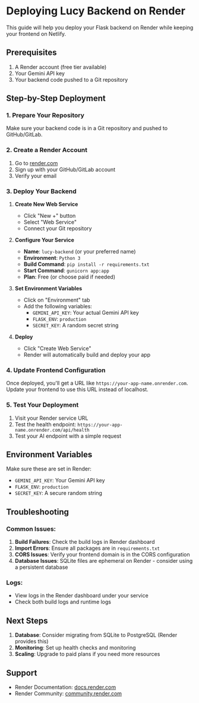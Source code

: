 # Deploying Lucy Backend on Render

This guide will help you deploy your Flask backend on Render while keeping your frontend on Netlify.

## Prerequisites

1. A Render account (free tier available)
2. Your Gemini API key
3. Your backend code pushed to a Git repository

## Step-by-Step Deployment

### 1. Prepare Your Repository

Make sure your backend code is in a Git repository and pushed to GitHub/GitLab.

### 2. Create a Render Account

1. Go to [render.com](https://render.com)
2. Sign up with your GitHub/GitLab account
3. Verify your email

### 3. Deploy Your Backend

1. **Create New Web Service**
   - Click "New +" button
   - Select "Web Service"
   - Connect your Git repository

2. **Configure Your Service**
   - **Name**: `lucy-backend` (or your preferred name)
   - **Environment**: `Python 3`
   - **Build Command**: `pip install -r requirements.txt`
   - **Start Command**: `gunicorn app:app`
   - **Plan**: Free (or choose paid if needed)

3. **Set Environment Variables**
   - Click on "Environment" tab
   - Add the following variables:
     - `GEMINI_API_KEY`: Your actual Gemini API key
     - `FLASK_ENV`: `production`
     - `SECRET_KEY`: A random secret string

4. **Deploy**
   - Click "Create Web Service"
   - Render will automatically build and deploy your app

### 4. Update Frontend Configuration

Once deployed, you'll get a URL like `https://your-app-name.onrender.com`. Update your frontend to use this URL instead of localhost.

### 5. Test Your Deployment

1. Visit your Render service URL
2. Test the health endpoint: `https://your-app-name.onrender.com/api/health`
3. Test your AI endpoint with a simple request

## Environment Variables

Make sure these are set in Render:

- `GEMINI_API_KEY`: Your Gemini API key
- `FLASK_ENV`: `production`
- `SECRET_KEY`: A secure random string

## Troubleshooting

### Common Issues:

1. **Build Failures**: Check the build logs in Render dashboard
2. **Import Errors**: Ensure all packages are in `requirements.txt`
3. **CORS Issues**: Verify your frontend domain is in the CORS configuration
4. **Database Issues**: SQLite files are ephemeral on Render - consider using a persistent database

### Logs:

- View logs in the Render dashboard under your service
- Check both build logs and runtime logs

## Next Steps

1. **Database**: Consider migrating from SQLite to PostgreSQL (Render provides this)
2. **Monitoring**: Set up health checks and monitoring
3. **Scaling**: Upgrade to paid plans if you need more resources

## Support

- Render Documentation: [docs.render.com](https://docs.render.com)
- Render Community: [community.render.com](https://community.render.com)
